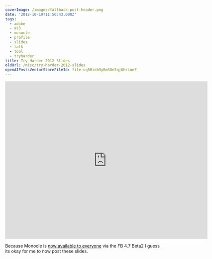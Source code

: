 ```yaml
---
coverImage: /images/fallback-post-header.png
date: '2012-10-19T11:50:43.000Z'
tags:
  - adobe
  - as3
  - monocle
  - profile
  - slides
  - talk
  - tool
  - tryharder
title: Try Harder 2012 Slides
oldUrl: /misc/try-harder-2012-slides
openAIPostsVectorStoreFileId: file-uq5Hieb9yBmS8n5qjUhrLueZ
---
```


<iframe src="https://docs.google.com/presentation/embed?id=1EMDVeGVqHXAMn9IwPO-7a1Z0bMbIeVSGweL4hLQat4c&start=false&loop=false&delayms=3000" frameborder="0" width="650" height="507" allowfullscreen="true" mozallowfullscreen="true" webkitallowfullscreen="true"></iframe>

Because Monocle is [now available to everyone](https://www.bytearray.org/?p=4858) via the FB 4.7 Beta2 I guess its okay for me to now post these slides.
